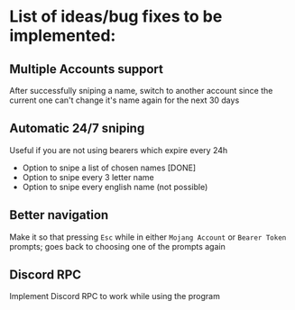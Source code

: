 # List of ideas/bug fixes to be implemented:
## Multiple Accounts support
After successfully sniping a name, switch to another account since the current one can't change it's name again for the next 30 days
## Automatic 24/7 sniping
Useful if you are not using bearers which expire every 24h
- Option to snipe a list of chosen names [DONE]
- Option to snipe every 3 letter name
- Option to snipe every english name (not possible)
## Better navigation
Make it so that pressing `Esc` while in either `Mojang Account` or `Bearer Token` prompts; goes back to choosing one of the prompts again
## Discord RPC
Implement Discord RPC to work while using the program
